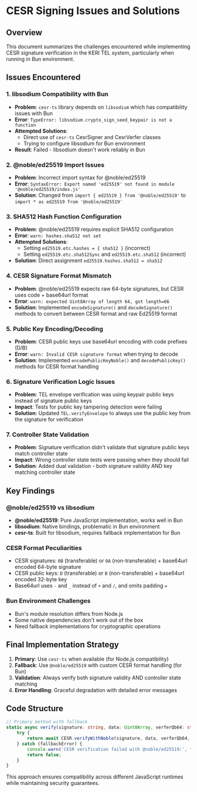 # CESR Signing Issues and Solutions

## Overview
This document summarizes the challenges encountered while implementing CESR signature verification in the KERI TEL system, particularly when running in Bun environment.

## Issues Encountered

### 1. **libsodium Compatibility with Bun**
- **Problem**: `cesr-ts` library depends on `libsodium` which has compatibility issues with Bun
- **Error**: `TypeError: libsodium.crypto_sign_seed_keypair is not a function`
- **Attempted Solutions**:
  - Direct use of `cesr-ts` CesrSigner and CesrVerfer classes
  - Trying to configure libsodium for Bun environment
- **Result**: Failed - libsodium doesn't work reliably in Bun

### 2. **@noble/ed25519 Import Issues**
- **Problem**: Incorrect import syntax for @noble/ed25519
- **Error**: `SyntaxError: Export named 'ed25519' not found in module '@noble/ed25519/index.js'`
- **Solution**: Changed from `import { ed25519 } from '@noble/ed25519'` to `import * as ed25519 from '@noble/ed25519'`

### 3. **SHA512 Hash Function Configuration**
- **Problem**: @noble/ed25519 requires explicit SHA512 configuration
- **Error**: `warn: hashes.sha512 not set`
- **Attempted Solutions**:
  - Setting `ed25519.etc.hashes = { sha512 }` (incorrect)
  - Setting `ed25519.etc.sha512Sync` and `ed25519.etc.sha512` (incorrect)
- **Solution**: Direct assignment `ed25519.hashes.sha512 = sha512`

### 4. **CESR Signature Format Mismatch**
- **Problem**: @noble/ed25519 expects raw 64-byte signatures, but CESR uses code + base64url format
- **Error**: `warn: expected Uint8Array of length 64, got length=66`
- **Solution**: Implemented `encodeSignature()` and `decodeSignature()` methods to convert between CESR format and raw Ed25519 format

### 5. **Public Key Encoding/Decoding**
- **Problem**: CESR public keys use base64url encoding with code prefixes (D/B)
- **Error**: `warn: Invalid CESR signature format` when trying to decode
- **Solution**: Implemented `encodePublicKeyNoble()` and `decodePublicKey()` methods for CESR format handling

### 6. **Signature Verification Logic Issues**
- **Problem**: TEL envelope verification was using keypair public keys instead of signature public keys
- **Impact**: Tests for public key tampering detection were failing
- **Solution**: Updated `TEL.verifyEnvelope` to always use the public key from the signature for verification

### 7. **Controller State Validation**
- **Problem**: Signature verification didn't validate that signature public keys match controller state
- **Impact**: Wrong controller state tests were passing when they should fail
- **Solution**: Added dual validation - both signature validity AND key matching controller state

## Key Findings

### **@noble/ed25519 vs libsodium**
- **@noble/ed25519**: Pure JavaScript implementation, works well in Bun
- **libsodium**: Native bindings, problematic in Bun environment
- **cesr-ts**: Built for libsodium, requires fallback implementation for Bun

### **CESR Format Peculiarities**
- CESR signatures: `0B` (transferable) or `0A` (non-transferable) + base64url encoded 64-byte signature
- CESR public keys: `D` (transferable) or `B` (non-transferable) + base64url encoded 32-byte key
- Base64url uses `-` and `_` instead of `+` and `/`, and omits padding `=`

### **Bun Environment Challenges**
- Bun's module resolution differs from Node.js
- Some native dependencies don't work out of the box
- Need fallback implementations for cryptographic operations

## Final Implementation Strategy

1. **Primary**: Use `cesr-ts` when available (for Node.js compatibility)
2. **Fallback**: Use `@noble/ed25519` with custom CESR format handling (for Bun)
3. **Validation**: Always verify both signature validity AND controller state matching
4. **Error Handling**: Graceful degradation with detailed error messages

## Code Structure

```typescript
// Primary method with fallback
static async verify(signature: string, data: Uint8Array, verferQb64: string, rawPublicKey?: Uint8Array): Promise<boolean> {
    try {
        return await CESR.verifyWithNoble(signature, data, verferQb64, rawPublicKey);
    } catch (fallbackError) {
        console.warn('CESR verification failed with @noble/ed25519:', fallbackError);
        return false;
    }
}
```

This approach ensures compatibility across different JavaScript runtimes while maintaining security guarantees.
